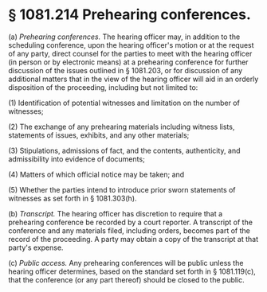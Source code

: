 # § 1081.214   Prehearing conferences.

(a) *Prehearing conferences.* The hearing officer may, in addition to the scheduling conference, upon the hearing officer's motion or at the request of any party, direct counsel for the parties to meet with the hearing officer (in person or by electronic means) at a prehearing conference for further discussion of the issues outlined in § 1081.203, or for discussion of any additional matters that in the view of the hearing officer will aid in an orderly disposition of the proceeding, including but not limited to:


(1) Identification of potential witnesses and limitation on the number of witnesses;


(2) The exchange of any prehearing materials including witness lists, statements of issues, exhibits, and any other materials;


(3) Stipulations, admissions of fact, and the contents, authenticity, and admissibility into evidence of documents;


(4) Matters of which official notice may be taken; and


(5) Whether the parties intend to introduce prior sworn statements of witnesses as set forth in § 1081.303(h).


(b) *Transcript.* The hearing officer has discretion to require that a prehearing conference be recorded by a court reporter. A transcript of the conference and any materials filed, including orders, becomes part of the record of the proceeding. A party may obtain a copy of the transcript at that party's expense.


(c) *Public access.* Any prehearing conferences will be public unless the hearing officer determines, based on the standard set forth in § 1081.119(c), that the conference (or any part thereof) should be closed to the public.




